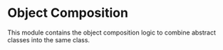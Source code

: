Object Composition
==================

This module contains the object composition logic to combine abstract classes into the same class.

